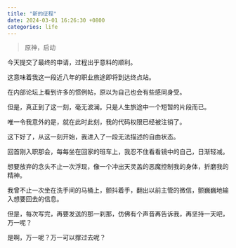 ```yaml
---
title: "新的征程"
date: 2024-03-01 16:26:30 +0800
categories: life
---
```


> 原神，启动

今天提交了最终的申请，过程出乎意料的顺利。

这意味着我这一段近八年的职业旅途即将到达终点站。

在内部论坛上看到许多的惯例帖，原以为自己也会有些感同身受。

但是，真正到了这一刻，毫无波澜。只是人生旅途中一个短暂的片段而已。

唯一令我意外的是，就在此时此刻，我的代码权限已经被注销了。

这下好了，从这一刻开始，我进入了一段无法描述的自由状态。

回首刚入职那会，每每坐在回家的班车上，我忍不住看看镜中的自己，日渐轻减。

想要放弃的念头不止一次浮现，像一个冲出天灵盖的恶魔控制我的身体，折磨我的精神。

我曾不止一次坐在洗手间的马桶上，颤抖着手，翻出以前主管的微信，颤巍巍地输入想要回去的信息。

但是，每次写完，再要发送的那一刹那，仿佛有个声音再告诉我，再坚持一天吧，万一呢？

是啊，万一呢？万一可以撑过去呢？

